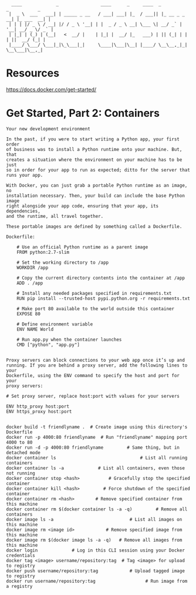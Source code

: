 



	  ____             _                ____      _     ____  _             _           _ 
	 |  _ \  ___   ___| | _____ _ __   / ___| ___| |_  / ___|| |_ __ _ _ __| |_ ___  __| |
	 | | | |/ _ \ / __| |/ / _ \ '__| | |  _ / _ \ __| \___ \| __/ _` | '__| __/ _ \/ _` |
	 | |_| | (_) | (__|   <  __/ |    | |_| |  __/ |_   ___) | || (_| | |  | ||  __/ (_| |
	 |____/ \___/ \___|_|\_\___|_|     \____|\___|\__| |____/ \__\__,_|_|   \__\___|\__,_|
	                                                                                      



# Resources

https://docs.docker.com/get-started/


# Get Started, Part 2: Containers

	Your new development environment

	In the past, if you were to start writing a Python app, your first order
	of business was to install a Python runtime onto your machine. But, that
	creates a situation where the environment on your machine has to be just
	so in order for your app to run as expected; ditto for the server that
	runs your app.

	With Docker, you can just grab a portable Python runtime as an image, no
	installation necessary. Then, your build can include the base Python image
	right alongside your app code, ensuring that your app, its dependencies,
	and the runtime, all travel together.

	These portable images are defined by something called a Dockerfile.

	Dockerfile:

		# Use an official Python runtime as a parent image
		FROM python:2.7-slim

		# Set the working directory to /app
		WORKDIR /app

		# Copy the current directory contents into the container at /app
		ADD . /app

		# Install any needed packages specified in requirements.txt
		RUN pip install --trusted-host pypi.python.org -r requirements.txt

		# Make port 80 available to the world outside this container
		EXPOSE 80

		# Define environment variable
		ENV NAME World

		# Run app.py when the container launches
		CMD ["python", "app.py"]


	Proxy servers can block connections to your web app once it’s up and
	running. If you are behind a proxy server, add the following lines to your
	Dockerfile, using the ENV command to specify the host and port for your
	proxy servers:

    # Set proxy server, replace host:port with values for your servers    
     
    ENV http_proxy host:port     
    ENV https_proxy host:port


	docker build -t friendlyname .  # Create image using this directory's Dockerfile
	docker run -p 4000:80 friendlyname  # Run "friendlyname" mapping port 4000 to 80
	docker run -d -p 4000:80 friendlyname         # Same thing, but in detached mode
	docker container ls                                # List all running containers
	docker container ls -a             # List all containers, even those not running
	docker container stop <hash>           # Gracefully stop the specified container
	docker container kill <hash>         # Force shutdown of the specified container
	docker container rm <hash>        # Remove specified container from this machine
	docker container rm $(docker container ls -a -q)         # Remove all containers
	docker image ls -a                             # List all images on this machine
	docker image rm <image id>            # Remove specified image from this machine
	docker image rm $(docker image ls -a -q)   # Remove all images from this machine
	docker login             # Log in this CLI session using your Docker credentials
	docker tag <image> username/repository:tag  # Tag <image> for upload to registry
	docker push username/repository:tag            # Upload tagged image to registry
	docker run username/repository:tag                   # Run image from a registry





